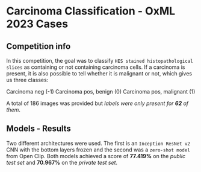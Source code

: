 # Carcinoma Classification - OxML 2023 Cases

## Competition info
In this competition, the goal was to classify `HES stained histopathological slices` as containing or not containing carcinoma cells. If a carcinoma is present, it is also possible to tell whether it is malignant or not, which gives us three classes:

Carcinoma neg (-1)
Carcinoma pos, benign (0)
Carcinoma pos, malignant (1)

A total of 186 images was provided but *labels were only present for **62** of them*.

## Models - Results

Two different architectures were used. The first is an `Inception ResNet v2` CNN with the bottom layers frozen and the second was a `zero-shot model` from Open Clip. Both models achieved a score of **77.419%** on the *public test set* and **70.967%** on the *private test set*.
